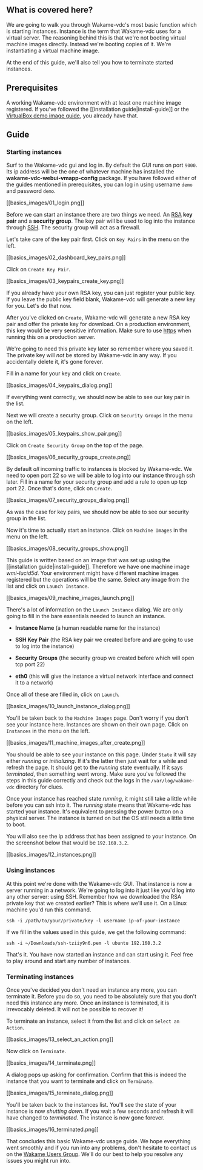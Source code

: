 ## What is covered here?

We are going to walk you through Wakame-vdc's most basic function which is starting instances. Instance is the term that Wakame-vdc uses for a virtual server. The reasoning behind this is that we're not booting virtual machine images directly. Instead we're booting copies of it. We're instantiating a virtual machine image.

At the end of this guide, we'll also tell you how to terminate started instances.

## Prerequisites

A working Wakame-vdc environment with at least one machine image registered. If you've followed the [[installation guide|install-guide]] or the [VirtualBox demo image guide](http://wakameusersgroup.org/demo_image.html), you already have that.

## Guide

### Starting instances

Surf to the Wakame-vdc gui and log in. By default the GUI runs on port `9000`. Its ip address will be the one of whatever machine has installed the **wakame-vdc-webui-vmapp-config** package. If you have followed either of the guides mentioned in prerequisites, you can log in using username `demo` and password `demo`.

[[basics_images/01_login.png]]

Before we can start an instance there are two things we need. An [RSA](http://en.wikipedia.org/wiki/RSA_(cryptosystem)) **key pair** and a **security group**. The key pair will be used to log into the instance through [SSH](http://en.wikipedia.org/wiki/Secure_Shell). The security group will act as a firewall.

Let's take care of the key pair first. Click on `Key Pairs` in the menu on the left.

[[basics_images/02_dashboard_key_pairs.png]]

Click on `Create Key Pair`.

[[basics_images/03_keypairs_create_key.png]]

If you already have your own RSA key, you can just register your public key. If you leave the public key field blank, Wakame-vdc will generate a new key for you. Let's do that now.

After you've clicked on `Create`, Wakame-vdc will generate a new RSA key pair and offer the private key for download. On a production environment, this key would be very sensitive information. Make sure to use [https](http://en.wikipedia.org/wiki/HTTP_Secure) when running this on a production server.

We're going to need this private key later so remember where you saved it. The private key will *not* be stored by Wakame-vdc in any way. If you accidentally delete it, it's gone forever.

Fill in a name for your key and click on `Create`.

[[basics_images/04_keypairs_dialog.png]]

If everything went correctly, we should now be able to see our key pair in the list.

Next we will create a security group. Click on `Security Groups` in the menu on the left.

[[basics_images/05_keypairs_show_pair.png]]

Click on `Create Security Group` on the top of the page.

[[basics_images/06_security_groups_create.png]]

By default *all* incoming traffic to instances is blocked by Wakame-vdc. We need to open port 22 so we will be able to log into our instance through ssh later. Fill in a name for your security group and add a rule to open up tcp port 22. Once that's done, click on `Create`.

[[basics_images/07_security_groups_dialog.png]]

As was the case for key pairs, we should now be able to see our security group in the list.

Now it's time to actually start an instance. Click on `Machine Images` in the menu on the left.

[[basics_images/08_security_groups_show.png]]

This guide is written based on an image that was set up using the [[installation guide|install-guide]]. Therefore we have one machine image *wmi-lucid5d*. Your environment might have different machine images registered but the operations will be the same. Select any image from the list and click on `Launch Instance`.

[[basics_images/09_machine_images_launch.png]]

There's a lot of information on the `Launch Instance` dialog. We are only going to fill in the bare essentials needed to launch an instance.

* **Instance Name** (a human readable name for the instance)

* **SSH Key Pair** (the RSA key pair we created before and are going to use to log into the instance)

* **Security Groups** (the security group we created before which will open tcp port 22)

* **eth0** (this will give the instance a virtual network interface and connect it to a network)

Once all of these are filled in, click on `Launch`.

[[basics_images/10_launch_instance_dialog.png]]

You'll be taken back to the `Machine Images` page. Don't worry if you don't see your instance here. Instances are shown on their own page. Click on `Instances` in the menu on the left.

[[basics_images/11_machine_images_after_create.png]]

You should be able to see your instance on this page. Under `State` it will say either *running* or *initializing*. If it's the latter then just wait for a while and refresh the page. It should get to the *running* state eventually. If it says *terminated*, then something went wrong. Make sure you've followed the steps in this guide correctly and check out the logs in the `/var/log/wakame-vdc` directory for clues.

Once your instance has reached state *running*, it might still take a little while before you can ssh into it. The *running* state means that Wakame-vdc has started your instance. It's equivalent to pressing the power button on a physical server. The instance is turned on but the OS still needs a little time to boot.

You will also see the ip address that has been assigned to your instance. On the screenshot below that would be `192.168.3.2`.

[[basics_images/12_instances.png]]

### Using instances

At this point we're done with the Wakame-vdc GUI. That instance is now a server running in a network. We're going to log into it just like you'd log into any other server: using SSH. Remember how we downloaded the RSA private key that we created earlier? This is where we'll use it. On a Linux machine you'd run this command.

    ssh -i /path/to/your/private/key -l username ip-of-your-instance

If we fill in the values used in this guide, we get the following command:

    ssh -i ~/Downloads/ssh-tziiy9n6.pem -l ubuntu 192.168.3.2

That's it. You have now started an instance and can start using it. Feel free to play around and start any number of instances.

### Terminating instances

Once you've decided you don't need an instance any more, you can terminate it. Before you do so, you need to be absolutely sure that you don't need this instance any more. Once an instance is terminated, it is irrevocably deleted. It will not be possible to recover it!

To terminate an instance, select it from the list and click on `Select an Action`.

[[basics_images/13_select_an_action.png]]

Now click on `Terminate`.

[[basics_images/14_terminate.png]]

A dialog pops up asking for confirmation. Confirm that this is indeed the instance that you want to terminate and click on `Terminate`.

[[basics_images/15_terminate_dialog.png]]

You'll be taken back to the instances list. You'll see the state of your instance is now *shutting down*. If you wait a few seconds and refresh it will have changed to *terminated*. The instance is now gone forever.

[[basics_images/16_terminated.png]]

That concludes this basic Wakame-vdc usage guide. We hope everything went smoothly and if you run into any problems, don't hesitate to contact us on the [Wakame Users Group](https://groups.google.com/forum/?hl=en-GB#!forum/wakame-ug). We'll do our best to help you resolve any issues you might run into.
